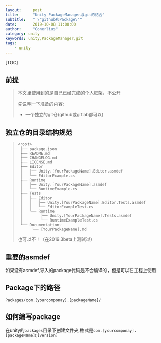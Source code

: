 ```yaml
---
layout:     post
title:      "Unity PackageManager与git的结合"
subtitle:   " \"github和Package\""
date:       2019-10-08 11:00:00
author:     "Conerlius"
category: unity
keywords: unity,PackageManager,git
tags:
    - unity
---
```


[TOC]

## 前提
> 本文里使用到的是自己已经完成的个人框架，不公开
> 
> 先说明一下准备的内容:
> - 一个独立的git仓(github或gitlab都可以)

## 独立仓的目录结构规范
> ```
> <root>
>  ├── package.json
>  ├── README.md
>  ├── CHANGELOG.md
>  ├── LICENSE.md
>  ├── Editor
>  │   ├── Unity.[YourPackageName].Editor.asmdef
>  │   └── EditorExample.cs
>  ├── Runtime
>  │   ├── Unity.[YourPackageName].asmdef
>  │   └── RuntimeExample.cs
>  ├── Tests
>  │   ├── Editor
>  │   │   ├── Unity.[YourPackageName].Editor.Tests.asmdef
>  │   │   └── EditorExampleTest.cs
>  │   └── Runtime
>  │        ├── Unity.[YourPackageName].Tests.asmdef
>  │        └── RuntimeExampleTest.cs
>  └── Documentation~
>       └── [YourPackageName].md
> ```
> 也可以不！（在2019.3beta上测试过）

## 重要的asmdef
如果没有asmdef,导入的package代码是不会编译的，但是可以在工程上使用

## Package下的路径

`Packages/com.[yourcomponay].[packageName]/`

## 如何编写package
在unity的`packages`目录下创建文件夹,格式是`com.[yourcomponay].[packageName]@[version]`